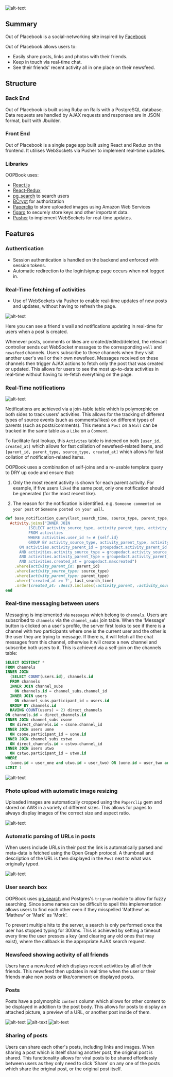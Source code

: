 ![alt-text](http://i.imgur.com/XbAc5if.jpg "A user's timeline")

## Summary

Out of Placebook is a social-networking site inspired by [Facebook](https://www.facebook.com)

Out of Placebook allows users to:
  - Easily share posts, links and photos with their friends.
  - Keep in touch via real-time chat.
  - See their friends' recent activity all in one place on their newsfeed.

## Structure
### Back End
Out of Placebook is built using Ruby on Rails with a PostgreSQL database. Data requests are handled by AJAX requests and responses are in JSON format, built with Jbuilder.

### Front End
Out of Placebook is a single page app built using React and Redux on the frontend. It utilises WebSockets via Pusher to implement real-time updates.

###  Libraries

OOPBook uses:
- [React.js][React]
- [React-Redux](https://github.com/reactjs/react-redux)
- [pg_search][pg_search] to search users
- [BCrypt](https://github.com/codahale/bcrypt-ruby) for authorization
- [Paperclip](https://github.com/thoughtbot/paperclip) to store uploaded images using Amazon Web Services
- [figaro](https://github.com/laserlemon/figaro) to securely store keys and other important data.
- [Pusher](https://pusher.com/) to implement WebSockets for real-time updates.

## Features


### Authentication
  * Session authentication is handled on the backend and enforced with session tokens.
  * Automatic redirection to the login/signup page occurs when not logged in.


### Real-Time fetching of activities
* Use of WebSockets via Pusher to enable real-time updates of new posts and updates, without having to refresh the page.

![alt-text](http://i.giphy.com/xUPGcLqc6hGkZOGLS0.gif "Real-time post updates")

Here you can see a friend's wall and notifications updating in real-time for users when a post is created.

Whenever posts, comments or likes are created/edited/deleted, the relevant controller sends out WebSocket messages
to the corresponding `wall` and `newsfeed` channels. Users subscribe to these channels when they visit another user's wall or their own newsfeed.
Messages received on these channels then trigger AJAX actions to fetch only the post that was created or updated. This allows for users to see the most up-to-date activities in real-time without having to re-fetch everything on the page.


### Real-Time notifications

![alt-text](/docs/screenshots/notifications.png "Notifications")

Notifications are achieved via a join-table table which is polymorphic on both sides to track users' activities. This allows for the tracking of different types of source events (such as comments/likes) on different types of parents (such as posts/comments). This means a `Post` on a `Wall` can be tracked in the same table as a `Like` on a `Comment`.

To facilitate fast lookup, this `Activites` table is indexed on both `[user_id, created_at]` which allows for fast collation of newsfeed-related items, and `[parent_id, parent_type, source_type, created_at]` which allows for fast collation of notification-related items.

OOPBook uses a combination of self-joins and a re-usable template query to DRY up code and ensure that:

1. Only the most recent activity is shown for each parent activity. For example, if five users `liked` the same post, only one notification should be generated (for the most recent like).

2. The reason for the notification is identified. e.g. `Someone commented on your post` or `Someone posted on your wall`.

```ruby
def base_notification_query(last_search_time, source_type, parent_type, parent_id)
  Activity.joins("INNER JOIN
          (SELECT activity_source_type, activity_parent_type, activity_parent_id, MAX(created_at) as maxcreated
          FROM activities
          WHERE activities.user_id != # {self.id}
          GROUP BY activity_source_type, activity_parent_type, activity_parent_id) groupedact
      ON activities.activity_parent_id = groupedact.activity_parent_id
      AND activities.activity_source_type = groupedact.activity_source_type
      AND activities.activity_parent_type = groupedact.activity_parent_type
      AND activities.created_at = groupedact.maxcreated")
    .where(activity_parent_id: parent_id)
    .where(activity_source_type: source_type)
    .where(activity_parent_type: parent_type)
    .where('created_at >= ?', last_search_time)
    .order(created_at: :desc).includes(:activity_parent, :activity_source)
end
```


### Real-time messaging between users
Messaging is implemented via `messages` which belong to `channels`. Users are subscribed to `channels` via the `channel_subs` join table. When the 'Message' button is clicked on a user's profile, the server first looks to see if there is a channel with two participants where one is the current user and the other is the user they are trying to message. If there is, it will fetch all the chat messages from this channel, otherwise it will create a new channel and subscribe both users to it. This is achieved via a self-join on the channels table:

```sql
SELECT DISTINCT *
FROM channels
INNER JOIN
  (SELECT COUNT(users.id), channels.id
  FROM channels
  INNER JOIN channel_subs
    ON channels.id = channel_subs.channel_id
  INNER JOIN users
    ON channel_subs.participant_id = users.id
  GROUP BY channels.id
  HAVING COUNT(users) = 2) direct_channels
ON channels.id = direct_channels.id
INNER JOIN channel_subs csone
  ON direct_channels.id = csone.channel_id
INNER JOIN users uone
  ON csone.participant_id = uone.id
INNER JOIN channel_subs cstwo
  ON direct_channels.id = cstwo.channel_id
INNER JOIN users utwo
  ON cstwo.participant_id = utwo.id
WHERE
  (uone.id = user_one and utwo.id = user_two) OR (uone.id = user_two and utwo.id = user_one)
LIMIT 1
```

![alt-text](http://i.giphy.com/l1BgRXOwgjaMM9116.gif "Real-time messaging between users")


### Photo upload with automatic image resizing
Uploaded images are automatically cropped using the `Paperclip` gem and stored on AWS in a variety of different sizes. This allows for pages to always display images of the correct size and aspect ratio.

![alt-text](/docs/gifs/chat.gif "Image processing and real-time updating")


### Automatic parsing of URLs in posts
When users include URLs in their post the link is automatically parsed and meta-data is fetched using the Open Graph protocol.
A thumbnail and description of the URL is then displayed in the `Post` next to what was originally typed.

![alt-text](http://i.giphy.com/l4FGpKsqKFwyK6RWM.gif "Including links in a post")


### User search box
OOPBook uses [pg_search][pg_search] and Postgres's `trigram` module to allow for fuzzy searching. Since some names can be difficult to spell this implementation allows users to find each other even if they misspelled 'Matthew' as 'Mathew' or 'Mark' as 'Mork'.

To prevent multiple hits to the server, a search is only performed once the user has stopped typing for 300ms. This is achieved by setting a timeout every time the user presses a key (and clearing any old ones that may exist), where the callback is the appropriate AJAX search request.


### Newsfeed showing activity of all friends
Users have a newsfeed which displays recent activities by all of their friends. This newsfeed then updates in real time when the user or their friends make new posts or like/comment on displayed posts.


### Posts
Posts have a polymorphic `content` column which allows for other content to be displayed in addition to the post body.
This allows for posts to display an attached picture, a preview of a URL, or another post inside of them.


![alt-text](http://i.imgur.com/GLrnDDY.png "Image in post")
![alt-text](http://i.imgur.com/quPgSWr.png "Sharing of another post")
![alt-text](http://i.imgur.com/yeeMTf6.png "Link in posted")


### Sharing of posts
Users can share each other's posts, including links and images. When sharing a post which is itself sharing another post, the original post is shared. This functionality allows for viral posts to be shared effortlessly between users as they only need to click 'Share' on any one of the posts which share the original post, or the original post itself.

[pg_search]:https://github.com/Casecommons/pg_search
[React]:https://facebook.github.io/react/
